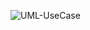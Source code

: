 ![UML-UseCase](http://www.plantuml.com/plantuml/proxy?cache=no&src=https://raw.githubusercontent.com/oleksandrblazhko/ai-214-shkuropatova/ai-214-shkuropatova_with_laboratory_work_7/2-SoftwareDesign/2.7-PlantUML/UML-UseCase.puml)
